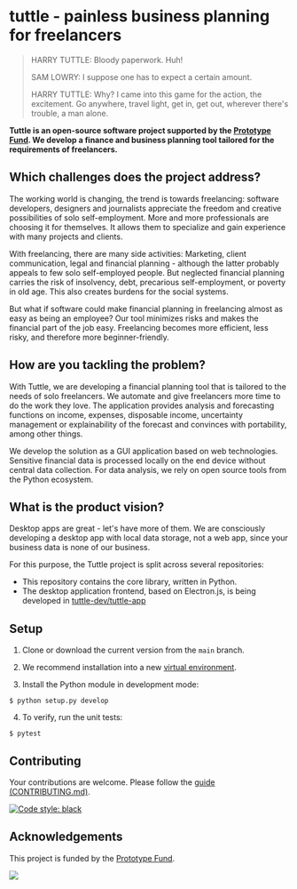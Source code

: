 # tuttle - painless business planning for freelancers

> HARRY TUTTLE: Bloody paperwork. Huh!
>
> SAM LOWRY: I suppose one has to expect a certain amount.
>
> HARRY TUTTLE: Why? I came into this game for the action, the excitement. Go anywhere, travel light, get in, get out, wherever there's trouble, a man alone.


**Tuttle is an open-source software project supported by the [Prototype Fund](https://prototypefund.de/en/about-2/). We develop a finance and business planning tool tailored for the requirements of freelancers.**


## Which challenges does the project address?

The working world is changing, the trend is towards freelancing: software developers, designers and journalists appreciate the freedom and creative possibilities of solo self-employment. More and more professionals are choosing it for themselves. It allows them to specialize and gain experience with many projects and clients.

With freelancing, there are many side activities: Marketing, client communication, legal and financial planning - although the latter probably appeals to few solo self-employed people. But neglected financial planning carries the risk of insolvency, debt, precarious self-employment, or poverty in old age. This also creates burdens for the social systems.

But what if software could make financial planning in freelancing almost as easy as being an employee? Our tool minimizes risks and makes the financial part of the job easy. Freelancing becomes more efficient, less risky, and therefore more beginner-friendly.

## How are you tackling the problem?

With Tuttle, we are developing a financial planning tool that is tailored to the needs of solo freelancers. We automate and give freelancers more time to do the work they love.
The application provides analysis and forecasting functions on income, expenses, disposable income, uncertainty management or explainability of the forecast and convinces with portability, among other things.

We develop the solution as a GUI application based on web technologies. Sensitive financial data is processed locally on the end device without central data collection. For data analysis, we rely on open source tools from the Python ecosystem.


## What is the product vision?

Desktop apps are great - let's have more of them. We are consciously developing a desktop app with local data storage, not a web app, since your business data is none of our business.

For this purpose, the Tuttle project is split across several repositories:

- This repository contains the core library, written in Python.
- The desktop application frontend, based on Electron.js, is being developed in [tuttle-dev/tuttle-app](https://github.com/tuttle-dev/tuttle-app)


## Setup

1. Clone or download the current version from the `main` branch.

2. We recommend installation into a new [virtual environment](https://calmcode.io/virtualenv/intro.html).

3. Install the Python module in development mode:

```shell
$ python setup.py develop
```

4. To verify, run the unit tests:

```shell
$ pytest
```


## Contributing

Your contributions are welcome. Please follow the [guide (CONTRIBUTING.md)](https://github.com/tuttle-dev/tuttle/blob/main/CONTRIBUTING.md).

[![Code style: black](https://img.shields.io/badge/code%20style-black-000000.svg)](https://github.com/psf/black)



## Acknowledgements

This project is funded by the [Prototype Fund](https://prototypefund.de).

![](https://vframe.io/about/funding/prototype-fund/assets/index.jpg) 
